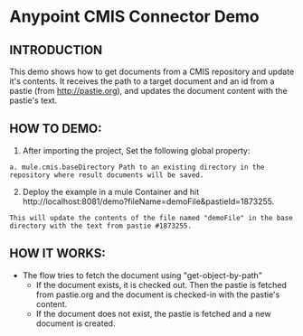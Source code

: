 Anypoint CMIS Connector Demo
=========================

INTRODUCTION
------------
  This demo shows how to get documents from a CMIS repository and update it's contents.
  It receives the path to a target document and an id from a pastie (from http://pastie.org), 
  and updates the document content with the pastie's text.
  
HOW TO DEMO:
------------

  1. After importing the project, Set the following global property:
  
    a. mule.cmis.baseDirectory Path to an existing directory in the repository where result documents will be saved.

  2. Deploy the example in a mule Container and hit
        http://localhost:8081/demo?fileName=demoFile&pastieId=1873255.
        
    This will update the contents of the file named "demoFile" in the base directory with the text from pastie #1873255.


HOW IT WORKS:
-------------

   - The flow tries to fetch the document using "get-object-by-path"
      - If the document exists, it is checked out. Then the pastie is fetched from pastie.org and the document is 
         checked-in with the pastie's content.
      - If the document does not exist, the pastie is fetched and a new document is created.
